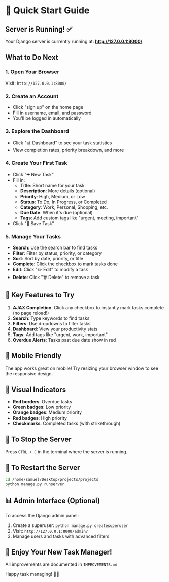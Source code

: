 # 🚀 Quick Start Guide

## Server is Running! ✅

Your Django server is currently running at: **http://127.0.0.1:8000/**

## What to Do Next

### 1. Open Your Browser
Visit: `http://127.0.0.1:8000/`

### 2. Create an Account
- Click "sign up" on the home page
- Fill in username, email, and password
- You'll be logged in automatically

### 3. Explore the Dashboard
- Click "📊 Dashboard" to see your task statistics
- View completion rates, priority breakdown, and more

### 4. Create Your First Task
- Click "➕ New Task"
- Fill in:
  - **Title**: Short name for your task
  - **Description**: More details (optional)
  - **Priority**: High, Medium, or Low
  - **Status**: To Do, In Progress, or Completed
  - **Category**: Work, Personal, Shopping, etc.
  - **Due Date**: When it's due (optional)
  - **Tags**: Add custom tags like "urgent, meeting, important"
- Click "💾 Save Task"

### 5. Manage Your Tasks
- **Search**: Use the search bar to find tasks
- **Filter**: Filter by status, priority, or category
- **Sort**: Sort by date, priority, or title
- **Complete**: Click the checkbox to mark tasks done
- **Edit**: Click "✏️ Edit" to modify a task
- **Delete**: Click "🗑️ Delete" to remove a task

## 🎯 Key Features to Try

1. **AJAX Completion**: Click any checkbox to instantly mark tasks complete (no page reload!)
2. **Search**: Type keywords to find tasks
3. **Filters**: Use dropdowns to filter tasks
4. **Dashboard**: View your productivity stats
5. **Tags**: Add tags like "urgent, work, important"
6. **Overdue Alerts**: Tasks past due date show in red

## 📱 Mobile Friendly

The app works great on mobile! Try resizing your browser window to see the responsive design.

## 🎨 Visual Indicators

- **Red borders**: Overdue tasks
- **Green badges**: Low priority
- **Orange badges**: Medium priority
- **Red badges**: High priority
- **Checkmarks**: Completed tasks (with strikethrough)

## 🛑 To Stop the Server

Press `CTRL + C` in the terminal where the server is running.

## 🔄 To Restart the Server

```bash
cd /home/samuel/Desktop/projects/projects
python manage.py runserver
```

## 📊 Admin Interface (Optional)

To access the Django admin panel:
1. Create a superuser: `python manage.py createsuperuser`
2. Visit: `http://127.0.0.1:8000/admin/`
3. Manage users and tasks with advanced filters

## 🎉 Enjoy Your New Task Manager!

All improvements are documented in `IMPROVEMENTS.md`

Happy task managing! 📝✨

